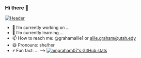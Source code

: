### Hi there 👋

[![Header](https://raw.githubusercontent.com/amgraham07/<OWNER>/<OWNER>/readme_header.png "Header")](https://some-url.dev/)

- 🔭 I’m currently working on ...
- 🌱 I’m currently learning ...
- 📫 How to reach me: @grahamallie1 or allie.graham@utah.edy
- 😄 Pronouns: she/her
- ⚡ Fun fact: ...
-->
[![amgraham07's GitHub stats](https://github-readme-stats.vercel.app/api?username=amgraham07)](https://github.com/amgraham07/github-readme-stats)
